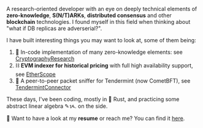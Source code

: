 A research-oriented developer with an eye on deeply technical elements of **zero-knowledge**, **S(N/T)ARKs**, **distributed consensus** and other **blockchain** technologies. I found myself in this field when thinking about "what if DB replicas are adverserial?". 

I have built interesting things you may want to look at, some of them being:

1. 🔐 In-code implementation of many zero-knowledge elements: see [CryptographyResearch](https://github.com/supragya/CryptographyResearch) 
2. ⛓️ **EVM indexer for historical pricing** with full high availability support, see [EtherScope](https://github.com/supragya/EtherScope) 
3. 🔌 A peer-to-peer packet sniffer for Tendermint (now CometBFT), see [TendermintConnector](https://github.com/supragya/TendermintConnector) 

These days, I've been coding, mostly in 🦀 Rust, and practicing some abstract linear algebra ✎ᝰ. on the side.

📜 Want to have a look at my **resume** or reach me? You can find it [here](https://drive.google.com/file/d/1Qm0vPE6coZgVxpYVZVTVWc5HOe3uhcO5/view?usp=sharing).
